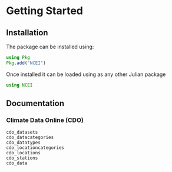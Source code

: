 # Getting Started

## Installation

The package can be installed using:
```julia
using Pkg
Pkg.add("NCEI")
```

Once installed it can be loaded using as any other Julian package
```julia
using NCEI
```

## Documentation

### Climate Data Online (CDO)

```@docs
cdo_datasets
cdo_datacategories
cdo_datatypes
cdo_locationcategories
cdo_locations
cdo_stations
cdo_data
```
